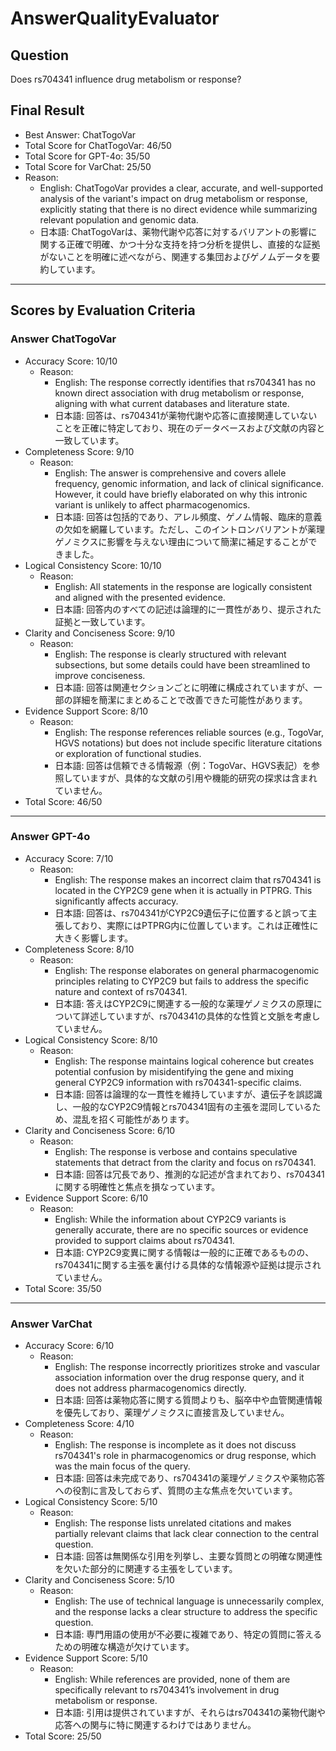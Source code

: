 # AnswerQualityEvaluator

## Question

Does rs704341 influence drug metabolism or response?

## Final Result

- Best Answer: ChatTogoVar
- Total Score for ChatTogoVar: 46/50
- Total Score for GPT-4o: 35/50
- Total Score for VarChat: 25/50
- Reason:
  - English: ChatTogoVar provides a clear, accurate, and well-supported analysis of the variant's impact on drug metabolism or response, explicitly stating that there is no direct evidence while summarizing relevant population and genomic data. 
  - 日本語: ChatTogoVarは、薬物代謝や応答に対するバリアントの影響に関する正確で明確、かつ十分な支持を持つ分析を提供し、直接的な証拠がないことを明確に述べながら、関連する集団およびゲノムデータを要約しています。

---

## Scores by Evaluation Criteria

### Answer ChatTogoVar
- Accuracy Score: 10/10
  - Reason: 
    - English: The response correctly identifies that rs704341 has no known direct association with drug metabolism or response, aligning with what current databases and literature state. 
    - 日本語: 回答は、rs704341が薬物代謝や応答に直接関連していないことを正確に特定しており、現在のデータベースおよび文献の内容と一致しています。
- Completeness Score: 9/10
  - Reason: 
    - English: The answer is comprehensive and covers allele frequency, genomic information, and lack of clinical significance. However, it could have briefly elaborated on why this intronic variant is unlikely to affect pharmacogenomics. 
    - 日本語: 回答は包括的であり、アレル頻度、ゲノム情報、臨床的意義の欠如を網羅しています。ただし、このイントロンバリアントが薬理ゲノミクスに影響を与えない理由について簡潔に補足することができました。
- Logical Consistency Score: 10/10
  - Reason: 
    - English: All statements in the response are logically consistent and aligned with the presented evidence.
    - 日本語: 回答内のすべての記述は論理的に一貫性があり、提示された証拠と一致しています。
- Clarity and Conciseness Score: 9/10
  - Reason: 
    - English: The response is clearly structured with relevant subsections, but some details could have been streamlined to improve conciseness. 
    - 日本語: 回答は関連セクションごとに明確に構成されていますが、一部の詳細を簡潔にまとめることで改善できた可能性があります。
- Evidence Support Score: 8/10
  - Reason: 
    - English: The response references reliable sources (e.g., TogoVar, HGVS notations) but does not include specific literature citations or exploration of functional studies.
    - 日本語: 回答は信頼できる情報源（例：TogoVar、HGVS表記）を参照していますが、具体的な文献の引用や機能的研究の探求は含まれていません。
- Total Score: 46/50

---

### Answer GPT-4o
- Accuracy Score: 7/10
  - Reason: 
    - English: The response makes an incorrect claim that rs704341 is located in the CYP2C9 gene when it is actually in PTPRG. This significantly affects accuracy. 
    - 日本語: 回答は、rs704341がCYP2C9遺伝子に位置すると誤って主張しており、実際にはPTPRG内に位置しています。これは正確性に大きく影響します。
- Completeness Score: 8/10
  - Reason: 
    - English: The response elaborates on general pharmacogenomic principles relating to CYP2C9 but fails to address the specific nature and context of rs704341. 
    - 日本語: 答えはCYP2C9に関連する一般的な薬理ゲノミクスの原理について詳述していますが、rs704341の具体的な性質と文脈を考慮していません。
- Logical Consistency Score: 8/10
  - Reason: 
    - English: The response maintains logical coherence but creates potential confusion by misidentifying the gene and mixing general CYP2C9 information with rs704341-specific claims.
    - 日本語: 回答は論理的な一貫性を維持していますが、遺伝子を誤認識し、一般的なCYP2C9情報とrs704341固有の主張を混同しているため、混乱を招く可能性があります。
- Clarity and Conciseness Score: 6/10
  - Reason: 
    - English: The response is verbose and contains speculative statements that detract from the clarity and focus on rs704341. 
    - 日本語: 回答は冗長であり、推測的な記述が含まれており、rs704341に関する明確性と焦点を損なっています。
- Evidence Support Score: 6/10
  - Reason: 
    - English: While the information about CYP2C9 variants is generally accurate, there are no specific sources or evidence provided to support claims about rs704341.
    - 日本語: CYP2C9変異に関する情報は一般的に正確であるものの、rs704341に関する主張を裏付ける具体的な情報源や証拠は提示されていません。
- Total Score: 35/50

---

### Answer VarChat
- Accuracy Score: 6/10
  - Reason: 
    - English: The response incorrectly prioritizes stroke and vascular association information over the drug response query, and it does not address pharmacogenomics directly.
    - 日本語: 回答は薬物応答に関する質問よりも、脳卒中や血管関連情報を優先しており、薬理ゲノミクスに直接言及していません。
- Completeness Score: 4/10
  - Reason: 
    - English: The response is incomplete as it does not discuss rs704341's role in pharmacogenomics or drug response, which was the main focus of the query.
    - 日本語: 回答は未完成であり、rs704341の薬理ゲノミクスや薬物応答への役割に言及しておらず、質問の主な焦点を欠いています。
- Logical Consistency Score: 5/10
  - Reason: 
    - English: The response lists unrelated citations and makes partially relevant claims that lack clear connection to the central question.
    - 日本語: 回答は無関係な引用を列挙し、主要な質問との明確な関連性を欠いた部分的に関連する主張をしています。
- Clarity and Conciseness Score: 5/10
  - Reason: 
    - English: The use of technical language is unnecessarily complex, and the response lacks a clear structure to address the specific question.
    - 日本語: 専門用語の使用が不必要に複雑であり、特定の質問に答えるための明確な構造が欠けています。
- Evidence Support Score: 5/10
  - Reason: 
    - English: While references are provided, none of them are specifically relevant to rs704341’s involvement in drug metabolism or response.
    - 日本語: 引用は提供されていますが、それらはrs704341の薬物代謝や応答への関与に特に関連するわけではありません。
- Total Score: 25/50